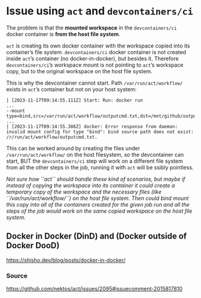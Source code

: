 # Issue using `act` and `devcontainers/ci`

The problem is that the **mounted workspace** in the
`devcontainers/ci` docker container is **from the host file system**.

`act` is creating its own docker container with the workspace copied
into its container’s file system. `devcontainers/ci` docker container is
not created inside `act`’s container (no docker-in-docker), but
besides it. Therefore `devcontainers/ci`’s workspace mount is not
pointing to `act`’s workspace copy, but to the original workspace on
the host file system.

This is why the devcontainer cannot start. Path
`/var/run/act/workflow/` exists in `act`’s container but not on
your host system:

```shell
| [2023-11-17T09:14:55.111Z] Start: Run: docker run
...
--mount type=bind,src=/var/run/act/workflow/outputcmd.txt,dst=/mnt/github/output
...
| [2023-11-17T09:14:55.386Z] docker: Error response from daemon: invalid mount config for type "bind": bind source path does not exist: /r/run/act/workflow/outputcmd.txt.
```

This can be worked around by creating the files under
`/var/run/act/workflow/` on the host filesystem, so the devcontainer
can start, BUT the `devcontainers/ci` step will work on a different
file system from all the other steps in the job, running it with `act`
will be ssibly pointless.

*Not sure how \`\`act\`\` should handle these kind of scenarios, but maybe
if instead of copying the workspace into its container it could create a
temporary copy of the workspace and the necessary files (like
\`\`/var/run/act/workflow/\`\`) on the host file system. Then could bind
mount this copy into all of the containers created for the given job run
and all the steps of the job would work on the same copied workspace on
the host file system.*

## Docker in Docker (DinD) and (Docker outside of Docker DooD)

<https://shisho.dev/blog/posts/docker-in-docker/>

### Source

<https://github.com/nektos/act/issues/2095#issuecomment-2015817810>
